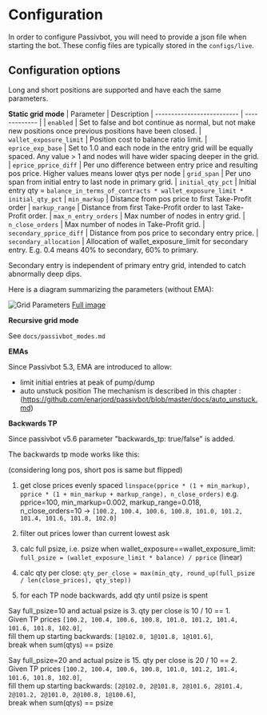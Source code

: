 # Configuration

In order to configure Passivbot, you will need to provide a json file when starting the bot.
These config files are typically stored in the `configs/live`.

## Configuration options

Long and short positions are supported and have each the same parameters.

**Static grid mode**
| Parameter                  | Description
| -------------------------- | ------------- |
| `enabled`                  | Set to false and bot continue as normal, but not make new positions once previous positions have been closed.
| `wallet_exposure_limit`    | Position cost to balance ratio limit.
| `eprice_exp_base`          | Set to 1.0 and each node in the entry grid will be equally spaced.  Any value > 1 and nodes will have wider spacing deeper in the grid.
| `eprice_pprice_diff`       | Per uno difference between entry price and resulting pos price.  Higher values means lower qtys per node
| `grid_span`                | Per uno span from initial entry to last node in primary grid.
| `initial_qty_pct`          | Initial entry qty = `balance_in_terms_of_contracts * wallet_exposure_limit * initial_qty_pct`
| `min_markup`               | Distance from pos price to first Take-Profit order
| `markup_range`             | Distance from first Take-Profit order to last Take-Profit order.
| `max_n_entry_orders`       | Max number of nodes in entry grid.
| `n_close_orders`           | Max number of nodes in Take-Profit grid.
| `secondary_pprice_diff`    | Distance from pos price to secondary entry price. 
| `secondary_allocation`     | Allocation of wallet_exposure_limit for secondary entry.  E.g. 0.4 means 40% to secondary, 60% to primary.

Secondary entry is independent of primary entry grid, intended to catch abnormally deep dips.

Here is a diagram summarizing the parameters (without EMA):

![Grid Parameters](images/passivbot_grid_parameters.jpeg)
[Full image](images/passivbot_grid_parameters.jpeg)

**Recursive grid mode**

See `docs/passivbot_modes.md`


**EMAs**

Since Passivbot 5.3, EMA are introduced to allow:
* limit initial entries at peak of pump/dump
* auto unstuck position
The mechanism is described in this chapter : (https://github.com/enarjord/passivbot/blob/master/docs/auto_unstuck.md)


**Backwards TP**

Since passivbot v5.6 parameter "backwards_tp: true/false" is added.

The backwards tp mode works like this:

(considering long pos, short pos is same but flipped)

1) get close prices evenly spaced `linspace(pprice * (1 + min_markup), pprice * (1 + min_markup + markup_range), n_close_orders)` e.g. pprice=100, min_markup=0.002, markup_range=0.018, n_close_orders=10 -> `[100.2, 100.4, 100.6, 100.8, 101.0, 101.2, 101.4, 101.6, 101.8, 102.0]`

2) filter out prices lower than current lowest ask

3) calc full psize, i.e. psize when wallet_exposure==wallet_exposure_limit: `full_psize = (wallet_exposure_limit * balance) / pprice` (linear)

4) calc qty per close: `qty_per_close = max(min_qty, round_up(full_psize / len(close_prices), qty_step))`

5) for each TP node backwards, add qty until psize is spent

Say full_psize=10 and actual psize is 3. qty per close is 10 / 10 == 1.  
Given TP prices `[100.2, 100.4, 100.6, 100.8, 101.0, 101.2, 101.4, 101.6, 101.8, 102.0]`,  
fill them up starting backwards: `[1@102.0, 1@101.8, 1@101.6]`,  
break when sum(qtys) == psize

Say full_psize=20 and actual psize is 15. qty per close is 20 / 10 == 2.  
Given TP prices `[100.2, 100.4, 100.6, 100.8, 101.0, 101.2, 101.4, 101.6, 101.8, 102.0]`,  
fill them up starting backwards: `[2@102.0, 2@101.8, 2@101.6, 2@101.4, 2@101.2, 2@101.0, 2@100.8, 1@100.6]`,  
break when sum(qtys) == psize
